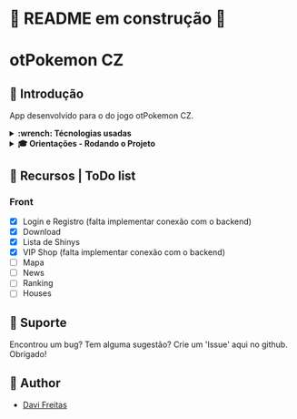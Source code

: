 # 🚧 README em construção 🚧
# otPokemon CZ

## 📝 Introdução

App desenvolvido para o do jogo otPokemon CZ.

<details>
  <summary>
    <strong> :wrench: Técnologias usadas </strong>
  </summary>

Front-end:
  > Desenvolvido usando: React, Context Api, SyledComponents

</details>

<details>
  <summary>
     <strong> 🎓 Orientações - Rodando o Projeto </strong>
   </summary>

> Online
<p><a href="https://datavinny.github.io/otpokemoncz-app/">Clique aqui</a> para ver o projeto no seu navegador.</p>

### Desenvolvimento

> Frontend
  - `npm start`.
 
</details>

## 📌 Recursos | ToDo list

### Front
- [x] Login e Registro (falta implementar conexão com o backend)
- [x] Download
- [x] Lista de Shinys
- [x] VIP Shop (falta implementar conexão com o backend)
- [ ] Mapa
- [ ] News
- [ ] Ranking
- [ ] Houses
 
## 📌 Suporte
<!--- Você não sabe codar, mas quer ajudar? <a href="">Doações</a> -->

Encontrou um bug? Tem alguma sugestão? Crie um 'Issue' aqui no github. Obrigado!

## 📌 Author 
- <p><a href="https://www.linkedin.com/in/davifreitass/">Davi Freitas</a></p>
